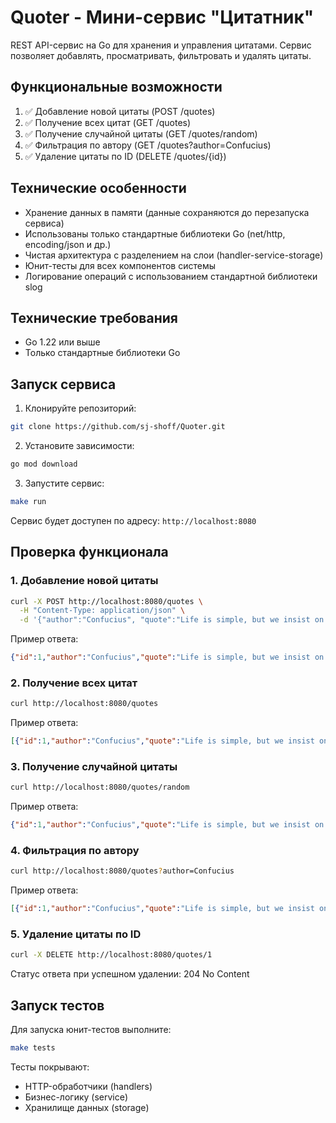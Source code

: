 # Quoter - Мини-сервис "Цитатник"

REST API-сервис на Go для хранения и управления цитатами. Сервис позволяет добавлять, просматривать, фильтровать и удалять цитаты.

## Функциональные возможности

1. ✅ Добавление новой цитаты (POST /quotes)
2. ✅ Получение всех цитат (GET /quotes)
3. ✅ Получение случайной цитаты (GET /quotes/random)
4. ✅ Фильтрация по автору (GET /quotes?author=Confucius)
5. ✅ Удаление цитаты по ID (DELETE /quotes/{id})

## Технические особенности

- Хранение данных в памяти (данные сохраняются до перезапуска сервиса)
- Использованы только стандартные библиотеки Go (net/http, encoding/json и др.)
- Чистая архитектура с разделением на слои (handler-service-storage)
- Юнит-тесты для всех компонентов системы
- Логирование операций с использованием стандартной библиотеки slog

## Технические требования

- Go 1.22 или выше
- Только стандартные библиотеки Go

## Запуск сервиса

1. Клонируйте репозиторий:
```bash
git clone https://github.com/sj-shoff/Quoter.git
```
2. Установите зависимости:
```bash
go mod download
```
3. Запустите сервис:
```bash
make run
```

Сервис будет доступен по адресу: `http://localhost:8080`

## Проверка функционала

### 1. Добавление новой цитаты
```bash
curl -X POST http://localhost:8080/quotes \
  -H "Content-Type: application/json" \
  -d '{"author":"Confucius", "quote":"Life is simple, but we insist on making it complicated."}'
```

Пример ответа:
```json
{"id":1,"author":"Confucius","quote":"Life is simple, but we insist on making it complicated."}
```

### 2. Получение всех цитат
```bash
curl http://localhost:8080/quotes
```

Пример ответа:
```json
[{"id":1,"author":"Confucius","quote":"Life is simple, but we insist on making it complicated."}]
```

### 3. Получение случайной цитаты
```bash
curl http://localhost:8080/quotes/random
```

Пример ответа:
```json
{"id":1,"author":"Confucius","quote":"Life is simple, but we insist on making it complicated."}
```

### 4. Фильтрация по автору
```bash
curl http://localhost:8080/quotes?author=Confucius
```

Пример ответа:
```json
[{"id":1,"author":"Confucius","quote":"Life is simple, but we insist on making it complicated."}]
```

### 5. Удаление цитаты по ID
```bash
curl -X DELETE http://localhost:8080/quotes/1
```

Статус ответа при успешном удалении: 204 No Content

## Запуск тестов

Для запуска юнит-тестов выполните:

```bash
make tests
```

Тесты покрывают:
- HTTP-обработчики (handlers)
- Бизнес-логику (service)
- Хранилище данных (storage)
